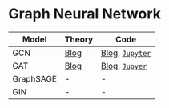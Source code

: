 # Graph Neural Network 

| Model| Theory | Code |
|----------|----------|----------|
| GCN | [Blog](https://meaningful96.github.io/graph/GNN3(GCN)/) | [Blog](https://meaningful96.github.io/graph/GNN4(GCN-%EA%B5%AC%ED%98%84)/), [`Jupyter`](https://github.com/meaningful96/CodeAttic/blob/main/5.%20GNN/Graph_Convolution_Network(GCN).ipynb) |
| GAT | [Blog](https://meaningful96.github.io/graph/GNN5(GAT)/) | [Blog](https://meaningful96.github.io/graph/GAT_Implementation/), [`Jupyer`](https://raw.githubusercontent.com/meaningful96/CodeAttic/main/5.%20GNN/GAT_ver2.ipynb) |
| GraphSAGE | - | - |
| GIN | - | - |

